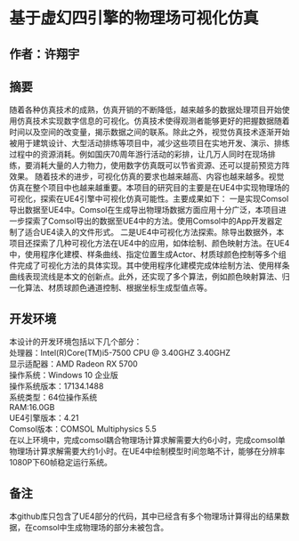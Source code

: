 # 基于虚幻四引擎的物理场可视化仿真<br />
## 作者：许翔宇<br />
## 摘要<br />
随着各种仿真技术的成熟，仿真开销的不断降低，越来越多的数据处理项目开始使用仿真技术实现数字信息的可视化。仿真技术使得观测者能够更好的把握数据随着时间以及空间的改变量，揭示数据之间的联系。除此之外，视觉仿真技术逐渐开始被用于建筑设计、大型活动排练等项目中，减少这些项目在实地开发、演示、排练过程中的资源消耗。例如国庆70周年游行活动的彩排，让几万人同时在现场排练，要消耗大量的人力物力，使用数字仿真既可以节省资源、还可以提前预览方阵效果。
随着技术的进步，可视化仿真的要求也越来越高、内容也越来越多。视觉仿真在整个项目中也越来越重要。本项目的研究目的主要是在UE4中实现物理场的可视化，探索在UE4引擎中可视化仿真可能性。主要成果如下：
一是实现Comsol导出数据至UE4中。Comsol在生成导出物理场数据方面应用十分广泛，本项目进一步探索了Comsol导出的数据至UE4中的方法。使用Comsol中的App开发器定制了适合UE4读入的文件形式。
二是UE4中可视化方法探索。除导出数据外，本项目还探索了几种可视化方法在UE4中的应用，如体绘制、颜色映射方法。在UE4中，使用程序化建模、样条曲线、指定位置生成Actor、材质球颜色控制等多个组件完成了可视化方法的具体实现。其中使用程序化建模完成体绘制方法、使用样条曲线表现流线是本文的创新点。此外，还实现了多个算法，例如颜色映射算法、归一化算法、材质球颜色通道控制、根据坐标生成型值点等。<br />
## 开发环境<br />
本设计的开发环境包括以下几个部分：<br />
处理器：Intel(R)Core(TM)i5-7500 CPU @ 3.40GHZ 3.40GHZ<br />
显示适配器：AMD Radeon RX 5700<br />
操作系统：Windows 10 企业版 <br />
操作系统版本：17134.1488<br />
系统类型：64位操作系统<br />
RAM:16.0GB<br />
UE4引擎版本：4.21<br />
Comsol版本：COMSOL Multiphysics 5.5<br />
在以上环境中，完成comsol耦合物理场计算求解需要大约6小时，完成comsol单物理场计算求解需要大约1小时。在UE4中绘制模型时间忽略不计，能够在分辨率1080P下60帧稳定运行系统。<br />
## 备注<br />
本github库只包含了UE4部分的代码，其中已经含有多个物理场计算得出的结果数据，在comsol中生成物理场的部分未被包含。
